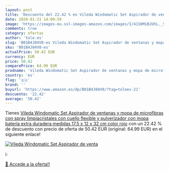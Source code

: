 ```yaml
---
layout: post
title: 'Descuento del 22.42 % en Vileda Windomatic Set Aspirador de venta'
date: 2020-01-21 14:09:59
image: 'https://images-eu.ssl-images-amazon.com/images/I/41S0MiBJUhL._SL400_.jpg'
comments: true
category: ofertas
author: 'tole.es'
slug: 'B01B4J04V0-es Vileda Windomatic Set Aspirador de ventanas y mopa de...'
sku: 'B01B4J04V0-es'
actualPrice: 50.42 EUR
currency: EUR
price: 50.42
comparePrice: 64.99 EUR
prodname: 'Vileda Windomatic Set Aspirador de ventanas y mopa de microfibras con spray  limpiacristales con cuello flexible y pulverizador con mopa  batería extra duradera  medidas 17.5 x 12 x 32 cm  color rojo'
country: 'es'
flag: '🇪🇸'
brand: ''
buyurl: 'https://www.amazon.es/dp/B01B4J04V0/?tag=tolees-21'
descuento: '22.42'
average: '50.42'
---
```


Tienes [Vileda Windomatic Set Aspirador de ventanas y mopa de microfibras con spray  limpiacristales con cuello flexible y pulverizador con mopa  batería extra duradera  medidas 17.5 x 12 x 32 cm  color rojo](https://www.amazon.es/dp/B01B4J04V0/?tag=tolees-21) con un 22.42 % de descuento con precio de oferta de 50.42 EUR (original: 64.99 EUR) en el siguiente enlace!

[![Vileda Windomatic Set Aspirador de venta](https://images-eu.ssl-images-amazon.com/images/I/41S0MiBJUhL._SL400_.jpg)](https://www.amazon.es/dp/B01B4J04V0/?tag=tolees-21)

ℹ️:


[🛒 Accede a la oferta!!](https://www.amazon.es/dp/B01B4J04V0/?tag=tolees-21)
